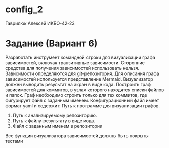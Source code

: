 # config_2
Гаврилюк Алексей ИКБО-42-23
# Задание (Вариант 6)
Разработать инструмент командной строки для визуализации графа зависимостей, включая транзитивные зависимости.
Сторонние средства для получения зависимостей использовать нельзя.
Зависимости определяются для git-репозитория.
Для описания графа зависимостей используется представление Mermaid.
Визуализатор должен выводить результат на экран в виде кода.
Построить граф зависимостей для коммитов, в узлах которого находятся списки файлов и папок.
Граф необходимо строить только для тех коммитов, где фигурирует файл с заданным именем.
Конфигурационный файл имеет формат yaml и содержит:
Путь к программе для визуализации графов.
  1. Путь к анализируемому репозиторию.
  2. Путь к файлу-результату в виде кода.
  3. Файл с заданным именем в репозитории

Все функции визуализатора зависимостей должны быть покрыты тестами
